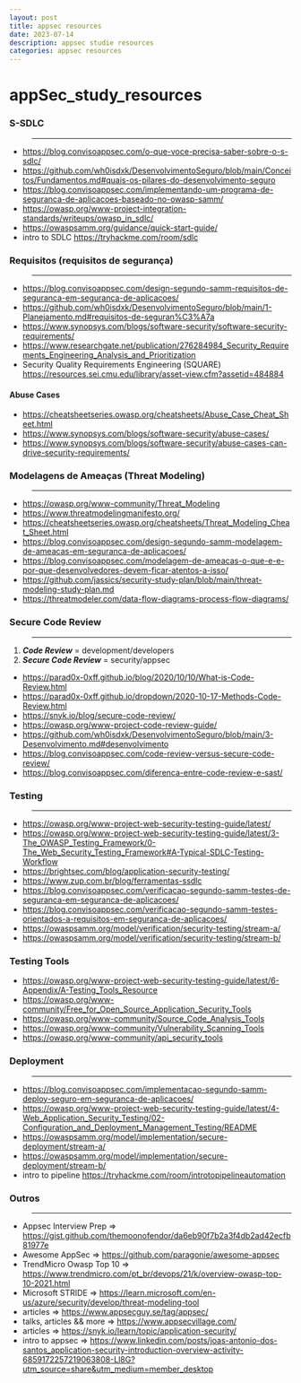 ```yaml
---
layout: post
title: appsec resources
date: 2023-07-14
description: appsec studie resources
categories: appsec resources
---
```



# appSec_study_resources


### S-SDLC
>___

* https://blog.convisoappsec.com/o-que-voce-precisa-saber-sobre-o-s-sdlc/
* https://github.com/wh0isdxk/DesenvolvimentoSeguro/blob/main/Conceitos/Fundamentos.md#quais-os-pilares-do-desenvolvimento-seguro
* https://blog.convisoappsec.com/implementando-um-programa-de-seguranca-de-aplicacoes-baseado-no-owasp-samm/
* https://owasp.org/www-project-integration-standards/writeups/owasp_in_sdlc/
* https://owaspsamm.org/guidance/quick-start-guide/
* intro to SDLC https://tryhackme.com/room/sdlc


### Requisitos (requisitos de segurança)
>___

* https://blog.convisoappsec.com/design-segundo-samm-requisitos-de-seguranca-em-seguranca-de-aplicacoes/
* https://github.com/wh0isdxk/DesenvolvimentoSeguro/blob/main/1-Planejamento.md#requisitos-de-seguran%C3%A7a
* https://www.synopsys.com/blogs/software-security/software-security-requirements/
* https://www.researchgate.net/publication/276284984_Security_Requirements_Engineering_Analysis_and_Prioritization
* Security Quality Requirements Engineering (SQUARE) https://resources.sei.cmu.edu/library/asset-view.cfm?assetid=484884

#### Abuse Cases
* https://cheatsheetseries.owasp.org/cheatsheets/Abuse_Case_Cheat_Sheet.html
* https://www.synopsys.com/blogs/software-security/abuse-cases/
* https://www.synopsys.com/blogs/software-security/abuse-cases-can-drive-security-requirements/

### Modelagens de Ameaças (Threat Modeling)
>___

* https://owasp.org/www-community/Threat_Modeling
* https://www.threatmodelingmanifesto.org/
* https://cheatsheetseries.owasp.org/cheatsheets/Threat_Modeling_Cheat_Sheet.html
* https://blog.convisoappsec.com/design-segundo-samm-modelagem-de-ameacas-em-seguranca-de-aplicacoes/
* https://blog.convisoappsec.com/modelagem-de-ameacas-o-que-e-e-por-que-desenvolvedores-devem-ficar-atentos-a-isso/
* https://github.com/jassics/security-study-plan/blob/main/threat-modeling-study-plan.md
* https://threatmodeler.com/data-flow-diagrams-process-flow-diagrams/

### Secure Code Review
>___
1. _**Code Review**_ = development/developers
2. _**Secure Code Review**_ = security/appsec

* https://parad0x-0xff.github.io/blog/2020/10/10/What-is-Code-Review.html
* https://parad0x-0xff.github.io/dropdown/2020-10-17-Methods-Code-Review.html
* https://snyk.io/blog/secure-code-review/
* https://owasp.org/www-project-code-review-guide/
* https://github.com/wh0isdxk/DesenvolvimentoSeguro/blob/main/3-Desenvolvimento.md#desenvolvimento
* https://blog.convisoappsec.com/code-review-versus-secure-code-review/
* https://blog.convisoappsec.com/diferenca-entre-code-review-e-sast/

### Testing
>___

* https://owasp.org/www-project-web-security-testing-guide/latest/
* https://owasp.org/www-project-web-security-testing-guide/latest/3-The_OWASP_Testing_Framework/0-The_Web_Security_Testing_Framework#A-Typical-SDLC-Testing-Workflow
* https://brightsec.com/blog/application-security-testing/
* https://www.zup.com.br/blog/ferramentas-ssdlc
* https://blog.convisoappsec.com/verificacao-segundo-samm-testes-de-seguranca-em-seguranca-de-aplicacoes/
* https://blog.convisoappsec.com/verificacao-segundo-samm-testes-orientados-a-requisitos-em-seguranca-de-aplicacoes/
* https://owaspsamm.org/model/verification/security-testing/stream-a/
* https://owaspsamm.org/model/verification/security-testing/stream-b/

### Testing Tools
* https://owasp.org/www-project-web-security-testing-guide/latest/6-Appendix/A-Testing_Tools_Resource
* https://owasp.org/www-community/Free_for_Open_Source_Application_Security_Tools
* https://owasp.org/www-community/Source_Code_Analysis_Tools
* https://owasp.org/www-community/Vulnerability_Scanning_Tools
* https://owasp.org/www-community/api_security_tools

### Deployment
>___

* https://blog.convisoappsec.com/implementacao-segundo-samm-deploy-seguro-em-seguranca-de-aplicacoes/
* https://owasp.org/www-project-web-security-testing-guide/latest/4-Web_Application_Security_Testing/02-Configuration_and_Deployment_Management_Testing/README
* https://owaspsamm.org/model/implementation/secure-deployment/stream-a/
* https://owaspsamm.org/model/implementation/secure-deployment/stream-b/
* intro to pipeline https://tryhackme.com/room/introtopipelineautomation


### Outros
>___

* Appsec Interview Prep => https://gist.github.com/themoonofendor/da6eb90f7b2a3f4db2ad42ecfb81977e
* Awesome AppSec => https://github.com/paragonie/awesome-appsec
* TrendMicro Owasp Top 10 => https://www.trendmicro.com/pt_br/devops/21/k/overview-owasp-top-10-2021.html
* Microsoft STRIDE => https://learn.microsoft.com/en-us/azure/security/develop/threat-modeling-tool
* articles => https://www.appsecguy.se/tag/appsec/
* talks, articles && more => https://www.appsecvillage.com/
* articles => https://snyk.io/learn/topic/application-security/
* intro to appsec => https://www.linkedin.com/posts/joas-antonio-dos-santos_application-security-introduction-overview-activity-6859172257219063808-Ll8G?utm_source=share&utm_medium=member_desktop
